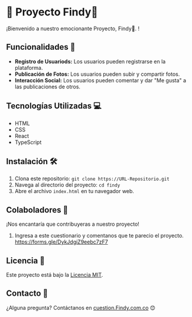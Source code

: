 # 🌟 Proyecto Findy📸

¡Bienvenido a nuestro emocionante Proyecto, Findy📸. !

## Funcionalidades 🚀

- **Registro de Usuariods:** Los usuarios pueden registrarse en la plataforma.
- **Publicación de Fotos:** Los usuarios pueden subir y compartir fotos.
- **Interacción Social:** Los usuarios pueden comentar y dar "Me gusta" a las publicaciones de otros.

## Tecnologías Utilizadas 💻

- HTML
- CSS
- React
- TypeScript

## Instalación 🛠️

1. Clona este repositorio: `git clone https://URL-Repositorio.git`
2. Navega al directorio del proyecto: `cd findy`
3. Abre el archivo `index.html` en tu navegador web.

## Colaboladores 🤝
¡Nos encantaría que contribuyeras a nuestro proyecto!

1. Ingresa a este cuestionario y comentanos que te parecio el proyecto. https://forms.gle/DykJdgiZ9eebc7zF7

## Licencia 📝

Este proyecto está bajo la [Licencia MIT](https://opensource.org/licenses/MIT).

## Contacto 📧

¿Alguna pregunta? Contáctanos en [cuestion.Findy.com.co](mailto:tu-email@example.com) 😊
